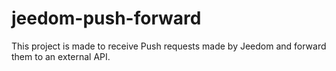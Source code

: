 # jeedom-push-forward
This project is made to receive Push requests made by Jeedom and forward them to an external API.
